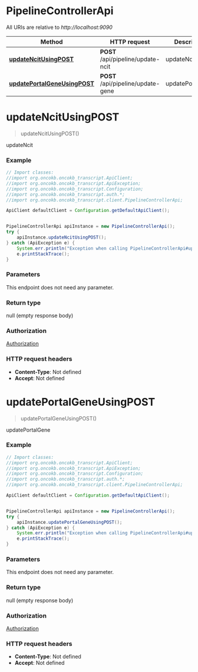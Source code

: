 # PipelineControllerApi

All URIs are relative to *http://localhost:9090*

Method | HTTP request | Description
------------- | ------------- | -------------
[**updateNcitUsingPOST**](PipelineControllerApi.md#updateNcitUsingPOST) | **POST** /api/pipeline/update-ncit | updateNcit
[**updatePortalGeneUsingPOST**](PipelineControllerApi.md#updatePortalGeneUsingPOST) | **POST** /api/pipeline/update-gene | updatePortalGene

<a name="updateNcitUsingPOST"></a>
# **updateNcitUsingPOST**
> updateNcitUsingPOST()

updateNcit

### Example
```java
// Import classes:
//import org.oncokb.oncokb_transcript.ApiClient;
//import org.oncokb.oncokb_transcript.ApiException;
//import org.oncokb.oncokb_transcript.Configuration;
//import org.oncokb.oncokb_transcript.auth.*;
//import org.oncokb.oncokb_transcript.client.PipelineControllerApi;

ApiClient defaultClient = Configuration.getDefaultApiClient();


PipelineControllerApi apiInstance = new PipelineControllerApi();
try {
    apiInstance.updateNcitUsingPOST();
} catch (ApiException e) {
    System.err.println("Exception when calling PipelineControllerApi#updateNcitUsingPOST");
    e.printStackTrace();
}
```

### Parameters
This endpoint does not need any parameter.

### Return type

null (empty response body)

### Authorization

[Authorization](../README.md#Authorization)

### HTTP request headers

 - **Content-Type**: Not defined
 - **Accept**: Not defined

<a name="updatePortalGeneUsingPOST"></a>
# **updatePortalGeneUsingPOST**
> updatePortalGeneUsingPOST()

updatePortalGene

### Example
```java
// Import classes:
//import org.oncokb.oncokb_transcript.ApiClient;
//import org.oncokb.oncokb_transcript.ApiException;
//import org.oncokb.oncokb_transcript.Configuration;
//import org.oncokb.oncokb_transcript.auth.*;
//import org.oncokb.oncokb_transcript.client.PipelineControllerApi;

ApiClient defaultClient = Configuration.getDefaultApiClient();


PipelineControllerApi apiInstance = new PipelineControllerApi();
try {
    apiInstance.updatePortalGeneUsingPOST();
} catch (ApiException e) {
    System.err.println("Exception when calling PipelineControllerApi#updatePortalGeneUsingPOST");
    e.printStackTrace();
}
```

### Parameters
This endpoint does not need any parameter.

### Return type

null (empty response body)

### Authorization

[Authorization](../README.md#Authorization)

### HTTP request headers

 - **Content-Type**: Not defined
 - **Accept**: Not defined

